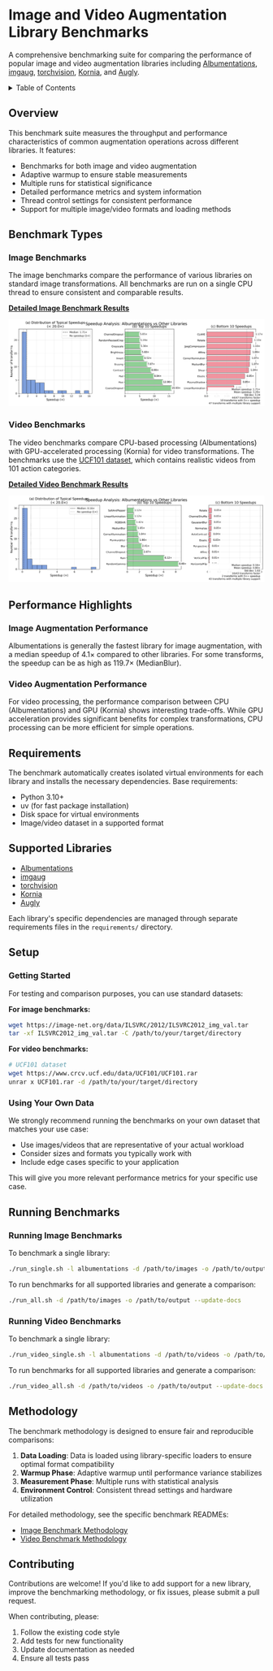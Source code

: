 # Image and Video Augmentation Library Benchmarks

A comprehensive benchmarking suite for comparing the performance of popular image and video augmentation libraries including [Albumentations](https://albumentations.ai/), [imgaug](https://imgaug.readthedocs.io/en/latest/), [torchvision](https://pytorch.org/vision/stable/index.html), [Kornia](https://kornia.readthedocs.io/en/latest/), and [Augly](https://github.com/facebookresearch/AugLy).

<details>
<summary>Table of Contents</summary>

- [Image and Video Augmentation Library Benchmarks](#image-and-video-augmentation-library-benchmarks)
  - [Overview](#overview)
  - [Benchmark Types](#benchmark-types)
    - [Image Benchmarks](#image-benchmarks)
    - [Video Benchmarks](#video-benchmarks)
  - [Performance Highlights](#performance-highlights)
    - [Image Augmentation Performance](#image-augmentation-performance)
    - [Video Augmentation Performance](#video-augmentation-performance)
  - [Requirements](#requirements)
  - [Supported Libraries](#supported-libraries)
  - [Setup](#setup)
    - [Getting Started](#getting-started)
    - [Using Your Own Data](#using-your-own-data)
  - [Running Benchmarks](#running-benchmarks)
    - [Image Benchmarks](#running-image-benchmarks)
    - [Video Benchmarks](#running-video-benchmarks)
  - [Methodology](#methodology)
  - [Contributing](#contributing)

</details>

## Overview

This benchmark suite measures the throughput and performance characteristics of common augmentation operations across different libraries. It features:

- Benchmarks for both image and video augmentation
- Adaptive warmup to ensure stable measurements
- Multiple runs for statistical significance
- Detailed performance metrics and system information
- Thread control settings for consistent performance
- Support for multiple image/video formats and loading methods

## Benchmark Types

### Image Benchmarks

The image benchmarks compare the performance of various libraries on standard image transformations. All benchmarks are run on a single CPU thread to ensure consistent and comparable results.

[**Detailed Image Benchmark Results**](docs/images/README.md)

![Image Speedup Analysis](docs/images/images_speedup_analysis.png)

### Video Benchmarks

The video benchmarks compare CPU-based processing (Albumentations) with GPU-accelerated processing (Kornia) for video transformations. The benchmarks use the [UCF101 dataset](https://www.crcv.ucf.edu/data/UCF101.php), which contains realistic videos from 101 action categories.

[**Detailed Video Benchmark Results**](docs/videos/README.md)

![Video Speedup Analysis](docs/videos/videos_speedup_analysis.png)

## Performance Highlights

### Image Augmentation Performance

<!-- IMAGE_SPEEDUP_SUMMARY_START -->
Albumentations is generally the fastest library for image augmentation, with a median speedup of 4.1× compared to other libraries. For some transforms, the speedup can be as high as 119.7× (MedianBlur).
<!-- IMAGE_SPEEDUP_SUMMARY_END -->

### Video Augmentation Performance

<!-- VIDEO_SPEEDUP_SUMMARY_START -->
For video processing, the performance comparison between CPU (Albumentations) and GPU (Kornia) shows interesting trade-offs. While GPU acceleration provides significant benefits for complex transformations, CPU processing can be more efficient for simple operations.
<!-- VIDEO_SPEEDUP_SUMMARY_END -->

## Requirements

The benchmark automatically creates isolated virtual environments for each library and installs the necessary dependencies. Base requirements:

- Python 3.10+
- uv (for fast package installation)
- Disk space for virtual environments
- Image/video dataset in a supported format

## Supported Libraries

- [Albumentations](https://albumentations.ai/)
- [imgaug](https://imgaug.readthedocs.io/en/latest/)
- [torchvision](https://pytorch.org/vision/stable/index.html)
- [Kornia](https://kornia.readthedocs.io/en/latest/)
- [Augly](https://github.com/facebookresearch/AugLy)

Each library's specific dependencies are managed through separate requirements files in the `requirements/` directory.

## Setup

### Getting Started

For testing and comparison purposes, you can use standard datasets:

**For image benchmarks:**
```bash
wget https://image-net.org/data/ILSVRC/2012/ILSVRC2012_img_val.tar
tar -xf ILSVRC2012_img_val.tar -C /path/to/your/target/directory
```

**For video benchmarks:**
```bash
# UCF101 dataset
wget https://www.crcv.ucf.edu/data/UCF101/UCF101.rar
unrar x UCF101.rar -d /path/to/your/target/directory
```

### Using Your Own Data

We strongly recommend running the benchmarks on your own dataset that matches your use case:

- Use images/videos that are representative of your actual workload
- Consider sizes and formats you typically work with
- Include edge cases specific to your application

This will give you more relevant performance metrics for your specific use case.

## Running Benchmarks

### Running Image Benchmarks

To benchmark a single library:

```bash
./run_single.sh -l albumentations -d /path/to/images -o /path/to/output
```

To run benchmarks for all supported libraries and generate a comparison:

```bash
./run_all.sh -d /path/to/images -o /path/to/output --update-docs
```

### Running Video Benchmarks

To benchmark a single library:

```bash
./run_video_single.sh -l albumentations -d /path/to/videos -o /path/to/output
```

To run benchmarks for all supported libraries and generate a comparison:

```bash
./run_video_all.sh -d /path/to/videos -o /path/to/output --update-docs
```

## Methodology

The benchmark methodology is designed to ensure fair and reproducible comparisons:

1. **Data Loading**: Data is loaded using library-specific loaders to ensure optimal format compatibility
2. **Warmup Phase**: Adaptive warmup until performance variance stabilizes
3. **Measurement Phase**: Multiple runs with statistical analysis
4. **Environment Control**: Consistent thread settings and hardware utilization

For detailed methodology, see the specific benchmark READMEs:
- [Image Benchmark Methodology](docs/images/README.md#methodology)
- [Video Benchmark Methodology](docs/videos/README.md#methodology)

## Contributing

Contributions are welcome! If you'd like to add support for a new library, improve the benchmarking methodology, or fix issues, please submit a pull request.

When contributing, please:
1. Follow the existing code style
2. Add tests for new functionality
3. Update documentation as needed
4. Ensure all tests pass
